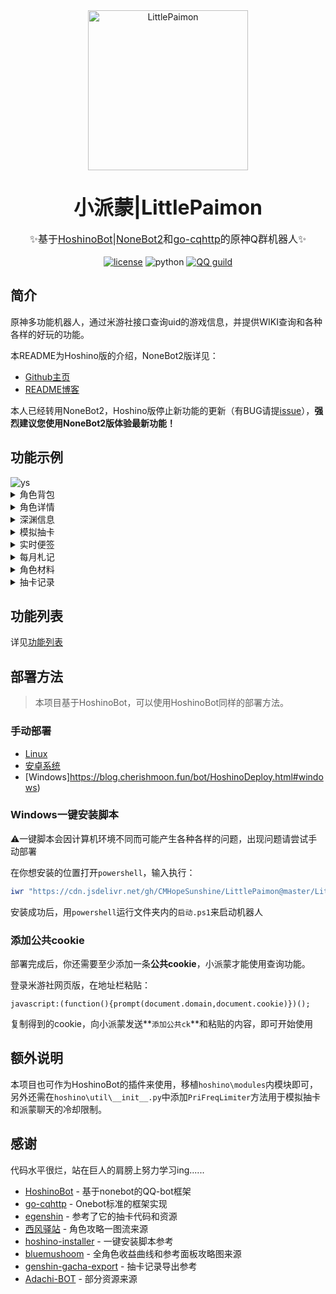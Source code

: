 <div style="text-align: center" >
  <a href="https://github.com/CMHopeSunshine/LittlePaimon"><img src="https://cherishmoon.oss-cn-shenzhen.aliyuncs.com/LittlePaimon/readme/logo.png" width="256" height="256" alt="LittlePaimon"></a>
</div>
<br>
<br>
<div style="font-size: 32px; text-align:center"><b>小派蒙|LittlePaimon</b></div>
<br>

<div style="font-size: 16px; text-align: center">✨基于<a href="https://github.com/Ice-Cirno/HoshinoBot" target="_blank">HoshinoBot</a>|<a href="https://github.com/nonebot/nonebot2" target="_blank">NoneBot2</a>和<a href="https://github.com/Mrs4s/go-cqhttp" target="_blank">go-cqhttp</a>的原神Q群机器人✨</div>
<br>
<div style="text-align: center" >
    <a href="https://cdn.jsdelivr.net/gh/CMHopeSunshine/LittlePaimon@master/LICENSE"><img src="https://img.shields.io/github/license/CMHopeSunshine/LittlePaimon" alt="license"></a>
    <img src="https://img.shields.io/badge/Python-3.8+-yellow" alt="python">
    <a href="https://qun.qq.com/qqweb/qunpro/share?_wv=3&_wwv=128&inviteCode=MmWrI&from=246610&biz=ka"><img src="https://img.shields.io/badge/QQ频道交流-尘世闲游-green?style=flat-square" alt="QQ guild"></a>
</div>


## 简介

原神多功能机器人，通过米游社接口查询uid的游戏信息，并提供WIKI查询和各种各样的好玩的功能。

本README为Hoshino版的介绍，NoneBot2版详见：

+ [Github主页](https://github.com/CMHopeSunshine/LittlePaimon/tree/nonebot2)
+ [README博客](https://blog.cherishmoon.fun/bot/LittlePaimon-nonebot2.html)

本人已经转用NoneBot2，Hoshino版停止新功能的更新（有BUG请提[issue](https://github.com/CMHopeSunshine/LittlePaimon/issues)），**强烈建议您使用NoneBot2版体验最新功能！**

## 功能示例

<img src="https://cherishmoon.oss-cn-shenzhen.aliyuncs.com/LittlePaimon/readme/ys.jpg" alt="ys">

<details>
<summary>角色背包</summary>
<img src="https://cherishmoon.oss-cn-shenzhen.aliyuncs.com/LittlePaimon/readme/ysa.jpg" alt="ysa">
</details>

<details>
<summary>角色详情</summary>
<img src="https://cherishmoon.oss-cn-shenzhen.aliyuncs.com/LittlePaimon/readme/ysc.jpg" alt="ysc">
</details>

<details>
<summary>深渊信息</summary>
<img src="https://cherishmoon.oss-cn-shenzhen.aliyuncs.com/LittlePaimon/readme/sy12.jpg" alt="sy">
</details>

<details>
<summary>模拟抽卡</summary>
<img src="https://cherishmoon.oss-cn-shenzhen.aliyuncs.com/LittlePaimon/readme/十连.jpg" alt="十连">
</details>

<details>
<summary>实时便签</summary>
<img src="https://cherishmoon.oss-cn-shenzhen.aliyuncs.com/LittlePaimon/readme/ssbq.jpg" alt="ssbq">
</details>

<details>
<summary>每月札记</summary>
<img src="https://cherishmoon.oss-cn-shenzhen.aliyuncs.com/LittlePaimon/readme/myzj.jpg" alt="myzj">
</details>

<details>
<summary>角色材料</summary>
<img src="https://cherishmoon.oss-cn-shenzhen.aliyuncs.com/LittlePaimon/readme/material.png" alt="material">
</details>

<details>
<summary>抽卡记录</summary>
<img src="https://cherishmoon.oss-cn-shenzhen.aliyuncs.com/LittlePaimon/readme/gachalog.jpg" alt="gachalog">
</details>


## 功能列表

详见[功能列表](https://blog.cherishmoon.fun/bot/hoshinoFuncList.html)

## 部署方法

> 本项目基于HoshinoBot，可以使用HoshinoBot同样的部署方法。

### 手动部署

- [Linux](https://blog.cherishmoon.fun/bot/HoshinoDeploy.html#linux)
- [安卓系统](https://blog.cherishmoon.fun/bot/HoshinoDeploy.html#%E5%9C%A8%E5%AE%89%E5%8D%93%E6%89%8B%E6%9C%BA%E4%B8%8A%E9%83%A8%E7%BD%B2)
- [Windows]https://blog.cherishmoon.fun/bot/HoshinoDeploy.html#windows)

### Windows一键安装脚本

⚠️一键脚本会因计算机环境不同而可能产生各种各样的问题，出现问题请尝试手动部署

在你想安装的位置打开`powershell`，输入执行：

```powershell
iwr "https://cdn.jsdelivr.net/gh/CMHopeSunshine/LittlePaimon@master/LittlePaimon-install.ps1" -O .\pm.ps1 ; ./pm.ps1 ; Set-Location .. ; rm pm.ps1
```

安装成功后，用`powershell`运行文件夹内的`启动.ps1`来启动机器人  

### 添加公共cookie

部署完成后，你还需要至少添加一条**公共cookie**，小派蒙才能使用查询功能。

登录米游社网页版，在地址栏粘贴：

```
javascript:(function(){prompt(document.domain,document.cookie)})();
```

复制得到的cookie，向小派蒙发送**`添加公共ck`**和粘贴的内容，即可开始使用


## 额外说明

本项目也可作为HoshinoBot的插件来使用，移植`hoshino\modules`内模块即可，另外还需在`hoshino\util\__init__.py`中添加`PriFreqLimiter`方法用于模拟抽卡和派蒙聊天的冷却限制。

## 感谢

代码水平很烂，站在巨人的肩膀上努力学习ing......

- [HoshinoBot](https://github.com/Ice-Cirno/HoshinoBot) - 基于nonebot的QQ-bot框架
- [go-cqhttp](https://github.com/Mrs4s/go-cqhttp) - Onebot标准的框架实现
- [egenshin](https://github.com/pcrbot/erinilis-modules/tree/master/egenshin) - 参考了它的抽卡代码和资源
- [西风驿站](https://bbs.mihoyo.com/ys/collection/307224) - 角色攻略一图流来源
- [hoshino-installer](https://github.com/pcrbot/hoshino-installer) - 一键安装脚本参考
- [bluemushoom](https://bbs.nga.cn/nuke.php?func=ucp&uid=62861898) - 全角色收益曲线和参考面板攻略图来源
- [genshin-gacha-export](https://github.com/sunfkny/genshin-gacha-export) - 抽卡记录导出参考
- [Adachi-BOT](https://github.com/SilveryStar/Adachi-BOT) - 部分资源来源
